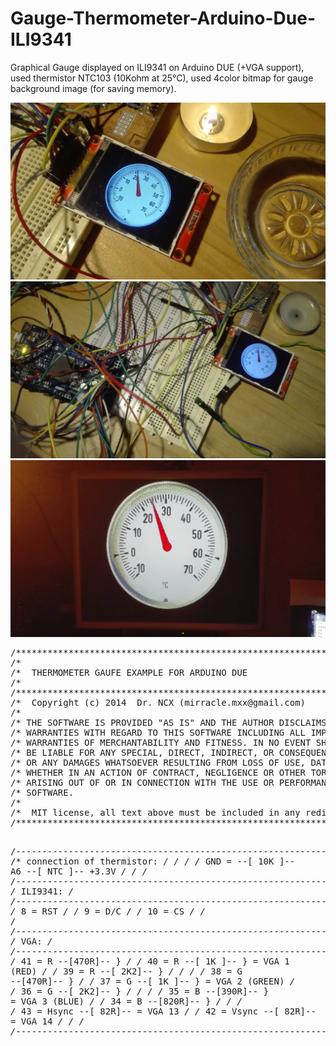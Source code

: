 # Gauge-Thermometer-Arduino-Due-ILI9341

Graphical Gauge displayed on ILI9341 on Arduino DUE (+VGA support), used thermistor NTC103 (10Kohm at 25°C), used 4color bitmap for gauge background image (for saving memory).

<img src="images/001.jpg" />
<img src="images/002.jpg" />
<img src="images/003.jpg" />
<pre>
/******************************************************************************/
/*                                                                            */
/*  THERMOMETER GAUFE EXAMPLE FOR ARDUINO DUE                                 */
/*                                                                            */
/******************************************************************************/
/*  Copyright (c) 2014  Dr. NCX (mirracle.mxx@gmail.com)                      */
/*                                                                            */
/* THE SOFTWARE IS PROVIDED "AS IS" AND THE AUTHOR DISCLAIMS ALL              */
/* WARRANTIES WITH REGARD TO THIS SOFTWARE INCLUDING ALL IMPLIED              */
/* WARRANTIES OF MERCHANTABILITY AND FITNESS. IN NO EVENT SHALL THE AUTHOR    */
/* BE LIABLE FOR ANY SPECIAL, DIRECT, INDIRECT, OR CONSEQUENTIAL DAMAGES      */
/* OR ANY DAMAGES WHATSOEVER RESULTING FROM LOSS OF USE, DATA OR PROFITS,     */
/* WHETHER IN AN ACTION OF CONTRACT, NEGLIGENCE OR OTHER TORTIOUS ACTION,     */
/* ARISING OUT OF OR IN CONNECTION WITH THE USE OR PERFORMANCE OF THIS        */
/* SOFTWARE.                                                                  */
/*                                                                            */
/*  MIT license, all text above must be included in any redistribution.       */
/******************************************************************************/ 


/*----------------------------------------------------------------------------*/
/*  connection of thermistor:                                                 */
/*                                                                            */
/*  GND = --[ 10K ]--  A6 --[ NTC ]-- +3.3V                                   */
/*                                                                            */
/*----------------------------------------------------------------------------*/
/*  ILI9341:                                                                  */
/*----------------------------------------------------------------------------*/
/*   8 = RST                                                                  */
/*   9 = D/C                                                                  */
/*  10 = CS                                                                   */
/*                                                                            */
/*----------------------------------------------------------------------------*/
/*  VGA:                                                                      */
/*----------------------------------------------------------------------------*/
/*  41 = R --[470R]--     }                                                   */
/*  40 = R --[ 1K ]--     } = VGA 1 (RED)                                     */
/*  39 = R --[ 2K2]--     }                                                   */
/*                                                                            */
/*  38 = G --[470R]--     }                                                   */
/*  37 = G --[ 1K ]--     } = VGA 2 (GREEN)                                   */
/*  36 = G --[ 2K2]--     }                                                   */
/*                                                                            */
/*  35 = B --[390R]--     } = VGA 3 (BLUE)                                    */
/*  34 = B --[820R]--     }                                                   */
/*                                                                            */
/*  43 = Hsync --[ 82R]--  = VGA 13                                           */
/*  42 = Vsync --[ 82R]--  = VGA 14                                           */
/*                                                                            */
/*----------------------------------------------------------------------------*/
</pre>
